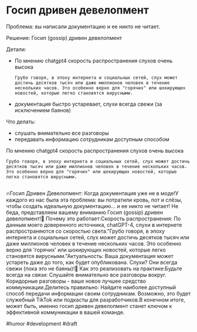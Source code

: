 # Госип дривен девелопмент

Проблема: вы написали документацию и ее никто не читает. 

Решение: Госип (gossip) дривен девелопмент

Детали: 
- По мнению chatgpt4 скорость распространения слухов очень высока 
    ```
    Грубо говоря, в эпоху интернета и социальных сетей, слух может достичь десятков тысяч или даже миллионов человек в течение нескольких часов. Это особенно верно для "горячих" или шокирующих новостей, которые легко становятся вирусными.
    ```
- документация быстро устаревает, слухи всегда свежи (за исключением баянов)

Что делать: 
- слушать внимательно все разговоры
- передавать информацию сотрудникам доступным способом

По мнению chatgpt4 скорость распространения слухов очень высока 
```
Грубо говоря, в эпоху интернета и социальных сетей, слух может достичь десятков тысяч или даже миллионов человек в течение нескольких часов. Это особенно верно для "горячих" или шокирующих новостей, которые легко становятся вирусными.
```

##

🔥Госип Дривен Девелопмент: Когда документация уже не в моде!У каждого из нас была эта проблема: вы потратили кровь, пот и слёзы, чтобы создать идеальную документацию... и ее никто не читает! Не беда, представляем вашему вниманию Госип (gossip) дривен девелопмент!🚀 Почему это работает:Скорость распространения: По данным моего доверенного источника, chatGPT-4, слухи в интернете распространяются со скоростью света."Грубо говоря, в эпоху интернета и социальных сетей, слух может достичь десятков тысяч или даже миллионов человек в течение нескольких часов. Это особенно верно для 'горячих' или шокирующих новостей, которые легко становятся вирусными."Актуальность: Ваша документация может устареть даже до того, как будет опубликована. Слухи? Они всегда свежи (пока это не баяны)!📢 Как это реализовать на практике:Будьте всегда на связи: Слушайте внимательно все разговоры вокруг. Коридорные разговоры - ваше новое лучшее средство коммуникации.Делитесь правильно: Найдите наиболее доступный способ передачи информации своим сотрудникам. Возможно, это будет служебный TikTok или подкасты для разработчиков.В конечном итоге, может быть, именно госип дривен девелопмент станет ключом к эффективной коммуникации в вашей команде.

#humor #development
#draft